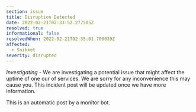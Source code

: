 ```yaml
---
section: issue
title: Disruption Detected
date: 2022-02-21T02:33:52.277505Z
resolved: true
informational: false
resolvedWhen: 2022-02-21T02:35:01.700039Z
affected:
  - Snikket
severity: disrupted
---
```

*Investigating* - We are investigating a potential issue that might affect the uptime of one our of services. We are sorry for any inconvenience this may cause you. This incident post will be updated once we have more information.

This is an automatic post by a monitor bot.
        